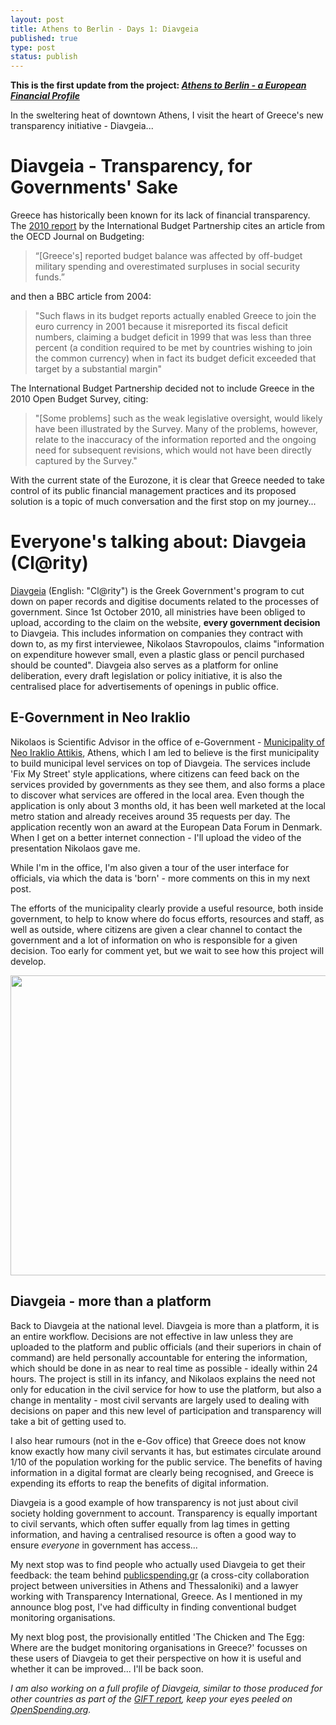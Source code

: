 ```yaml
---
layout: post
title: Athens to Berlin - Days 1: Diavgeia
published: true
type: post
status: publish
---
```


**This is the first update from the project: *[Athens to Berlin - a European Financial Profile](http://openspending.org/blog/2012/07/05/OSI.html)***

In the sweltering heat of downtown Athens, I visit the heart of Greece's new transparency initiative - Diavgeia...

# Diavgeia - Transparency, for Governments' Sake

Greece has historically been known for its lack of financial transparency. The [2010 report](http://internationalbudget.org/wp-content/uploads/2011/06/2010_Full_Report-English.pdf) by the International Budget Partnership cites an article from the OECD Journal on Budgeting:

> “[Greece's] reported budget balance was affected by off-budget military spending and
overestimated surpluses in social security funds.”

and then a BBC article from 2004:

> "Such flaws in its budget reports actually enabled Greece to join the euro currency in 2001 because it misreported its fiscal deficit numbers, claiming a budget deficit in 1999 that was less than three percent (a condition required to be met by countries wishing to join the common currency) when in fact its budget deficit exceeded that target by a substantial margin"

The International Budget Partnership decided not to include Greece in the 2010 Open Budget Survey, citing:

> "[Some problems] such as the weak legislative oversight, would likely have been illustrated by the Survey. Many of the problems, however, relate to the inaccuracy of the information reported and the ongoing need for subsequent revisions, which would not have been directly captured by the Survey."

With the current state of the Eurozone, it is clear that Greece needed to take control of its public financial management practices and its proposed solution is a topic of much conversation and the first stop on my journey...

# Everyone's talking about: Diavgeia (Cl@rity)

[Diavgeia](http://diavgeia.gov.gr/) (English: "Cl@rity") is the Greek Government's program to cut down on paper records and digitise documents related to the processes of government. Since 1st October 2010, all ministries have been obliged to upload, according to the claim on the website, **every government decision** to Diavgeia. This includes information on companies they contract with down to, as my first interviewee, Nikolaos Stavropoulos, claims "information on expenditure however small, even a plastic glass or pencil purchased should be counted". Diavgeia also serves as a platform for online deliberation, every draft legislation or policy initiative, it is also the centralised place for advertisements of openings in public office.

## E-Government in Neo Iraklio

Nikolaos is Scientific Advisor in the office of e-Government - [Municipality of Neo Iraklio Attikis](http://www.iraklio.gr/), Athens, which I am led to believe is the first municipality to build municipal level services on top of Diavgeia. The services include 'Fix My Street' style applications, where citizens can feed back on the services provided by governments as they see them,  and also forms a place to discover what services are offered in the local area. Even though the application is only about 3 months old, it has been well marketed at the local metro station and already receives around 35 requests per day. The application recently won an award at the European Data Forum in Denmark. When I get on a better internet connection - I'll upload the video of the presentation Nikolaos gave me.

While I'm in the office, I'm also given a tour of the user interface for officials, via which the data is 'born' - more comments on this in my next post. 

The efforts of the municipality clearly provide a useful resource, both inside government, to help to know where do focus efforts, resources and staff, as well as outside, where citizens are given a clear channel to contact the government and a lot of information on who is responsible for a given decision. Too early for comment yet, but we wait to see how this project will develop.

<img alt="" src="http://farm8.staticflickr.com/7140/7548263168_74dd2d423c_z.jpg" title="OKFest planning" class="alignnone" width="640" height="480" />

## Diavgeia - more than a platform

Back to Diavgeia at the national level. Diavgeia is more than a platform, it is an entire workflow. Decisions are not effective in law unless they are uploaded to the platform and public officials (and their superiors in chain of command) are held personally accountable for entering the information, which should be done in as near to real time as possible - ideally within 24 hours. The project is still in its infancy, and Nikolaos explains the need not only for education in the civil service for how to use the platform, but also a change in mentality - most civil servants are largely used to dealing with decisions on paper and this new level of participation and transparency will take a bit of getting used to. 

I also hear rumours (not in the e-Gov office) that Greece does not know know exactly how many civil servants it has, but estimates circulate around 1/10 of the population working for the public service. The benefits of having information in a digital format are clearly being recognised, and Greece is expending its efforts to reap the benefits of digital information.

Diavgeia is a good example of how transparency is not just about civil society holding government to account. Transparency is equally important to civil servants, which often suffer equally from lag times in getting information, and having a centralised resource is often a good way to ensure *everyone* in government has access...

My next stop was to find people who actually used Diavgeia to get their feedback: the team behind [publicspending.gr](http://publicspending.gr/) (a cross-city collaboration project between universities in Athens and Thessaloniki) and a lawyer working with Transparency International, Greece. As I mentioned in my announce blog post, I've had difficulty in finding conventional budget monitoring organisations.

My next blog post, the provisionally entitled 'The Chicken and The Egg: Where are the budget monitoring organisations in Greece?' focusses on these users of Diavgeia to get their perspective on how it is useful and whether it can be improved... I'll be back soon.

*I am also working on a full profile of Diavgeia, similar to those produced for other countries as part of the [GIFT report](http://openspending.org/resources/gift/chapter2-intro.html), keep your eyes peeled on [OpenSpending.org](http://openspending.org/).*
